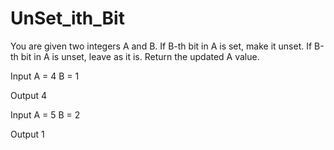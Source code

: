 # UnSet_ith_Bit

You are given two integers A and B. If B-th bit in A is set, make it unset. If B-th bit in A is unset, leave as it is. Return the updated A value.

Input A = 4 B = 1

Output 4

Input A = 5 B = 2

Output 1

